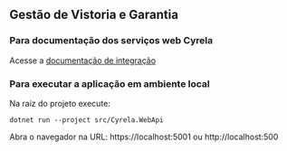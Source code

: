 ## Gestão de Vistoria e Garantia

### Para documentação dos serviços web Cyrela

Acesse a <a href="https://github.com/lucas-silva/cyrela-web-services/raw/main/docs/Documenta%C3%A7%C3%A3o%20API%20-%20Cyrela.pdf">documentação de integração</a>

### Para executar a aplicação em ambiente local

Na raiz do projeto execute:

```
dotnet run --project src/Cyrela.WebApi
```

Abra o navegador na URL: https://localhost:5001 ou http://localhost:500
